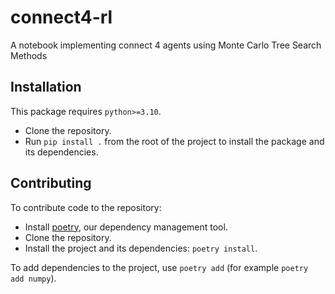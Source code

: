 # connect4-rl

A notebook implementing connect 4 agents using Monte Carlo Tree Search Methods

## Installation
This package requires `python>=3.10`.

* Clone the repository.
* Run `pip install .` from the root of the project to install the package and its dependencies.

## Contributing
To contribute code to the repository:

* Install [poetry](https://python-poetry.org/docs/#installation), our dependency management tool.
* Clone the repository.
* Install the project and its dependencies: `poetry install`.
  
To add dependencies to the project, use `poetry add` (for example `poetry add numpy`). 


